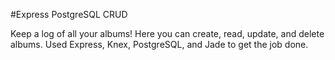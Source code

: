 #Express PostgreSQL CRUD

Keep a log of all your albums! Here you can create, read, update, and delete albums. Used Express, Knex, PostgreSQL, and Jade to get the job done.
